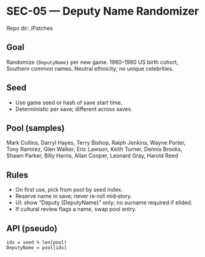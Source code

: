 # SEC-05 — Deputy Name Randomizer
Repo dir: /Patches

## Goal
Randomize `{DeputyName}` per new game. 1960–1980 US birth cohort, Southern common names. Neutral ethnicity; no unique celebrities.

## Seed
- Use game seed or hash of save start time.
- Deterministic per save; different across saves.

## Pool (samples)
Mark Collins, Darryl Hayes, Terry Bishop, Ralph Jenkins, Wayne Porter, Tony Ramirez, Glen Walker, Eric Lawson, Keith Turner, Dennis Brooks, Shawn Parker, Billy Harris, Allan Cooper, Leonard Gray, Harold Reed

## Rules
- On first use, pick from pool by seed index.
- Reserve name in save; never re-roll mid‑story.
- UI: show “Deputy {DeputyName}” only; no surname required if elided.
- If cultural review flags a name, swap pool entry.

## API (pseudo)
```
idx = seed % len(pool)
DeputyName = pool[idx]
```
